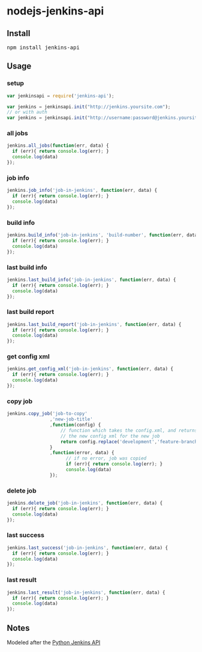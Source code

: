 nodejs-jenkins-api
=================

## Install

<pre>
npm install jenkins-api
</pre>

## Usage

### setup

```javascript
var jenkinsapi = require('jenkins-api');

var jenkins = jenkinsapi.init("http://jenkins.yoursite.com");
// or with auth
var jenkins = jenkinsapi.init("http://username:password@jenkins.yoursite.com");
```

### all jobs

```javascript
jenkins.all_jobs(function(err, data) {
  if (err){ return console.log(err); }
  console.log(data)
});
```
### job info

```javascript
jenkins.job_info('job-in-jenkins', function(err, data) {
  if (err){ return console.log(err); }
  console.log(data)
});
```
### build info

```javascript
jenkins.build_info('job-in-jenkins', 'build-number', function(err, data) {
  if (err){ return console.log(err); }
  console.log(data)
});
```

### last build info

```javascript
jenkins.last_build_info('job-in-jenkins', function(err, data) {
  if (err){ return console.log(err); }
  console.log(data)
});
```

### last build report

```javascript
jenkins.last_build_report('job-in-jenkins', function(err, data) {
  if (err){ return console.log(err); }
  console.log(data)
});
```

### get config xml

```javascript
jenkins.get_config_xml('job-in-jenkins', function(err, data) {
  if (err){ return console.log(err); }
  console.log(data)
});
```

### copy job

```javascript
jenkins.copy_job('job-to-copy'
                ,'new-job-title'
                ,function(config) {
                    // function which takes the config.xml, and returns
                    // the new config xml for the new job
                    return config.replace('development','feature-branch');
                }
                ,function(error, data) {
                      // if no error, job was copied
                      if (err){ return console.log(err); }
                      console.log(data)
                });
```

### delete job

```javascript
jenkins.delete_job('job-in-jenkins', function(err, data) {
  if (err){ return console.log(err); }
  console.log(data)
});
```

### last success

```javascript
jenkins.last_success('job-in-jenkins', function(err, data) {
  if (err){ return console.log(err); }
  console.log(data)
});
```

### last result
```javascript
jenkins.last_result('job-in-jenkins', function(err, data) {
  if (err){ return console.log(err); }
  console.log(data)
});
```

## Notes

Modeled after the [Python Jenkins API](https://github.com/txels/autojenkins)





